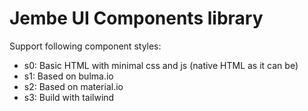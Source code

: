 # Jembe UI Components library

Support following component styles:

- s0: Basic HTML with minimal css and js (native HTML as it can be)
- s1: Based on bulma.io
- s2: Based on material.io
- s3: Build with tailwind 
